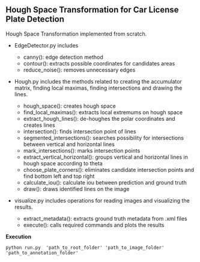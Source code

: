 ## Hough Space Transformation for Car License Plate Detection

Hough Space Transformation implemented from scratch.

- EdgeDetector.py includes
    * canny(): edge detection method
    * contour(): extracts possible coordinates for candidates areas
    * reduce_noise(): removes unnecessary edges
    
- Hough.py includes the methods related to creating the accumulator matrix, finding local maximas, finding intersections and drawing the lines.
    * hough_space(): creates hough space
    * find_local_maximas(): extracts local extremums on hough space
    * extract_hough_lines(): de-houghes the polar coordinates and creates lines
    * intersection(): finds intersection point of lines
    * segmented_intersections(): searches possibility for intersections between vertical and horizontal lines
    * mark_intersections(): marks intersection points
    * extract_vertical_horizontal(): groups vertical and horizontal lines in hough space according to theta
    * choose_plate_corners(): eliminates candidate intersection points and find bottom left and top right
    * calculate_iou(): calculate iou between prediction and ground truth
    * draw(): draws identified lines on the image
    
- visualize.py includes operations for reading images and visualizing the results. 
    * extract_metadata(): extracts ground truth metadata from .xml files
    * execute(): calls required commands and plots the results

**Execution**

    python run.py  'path_to_root_folder' 'path_to_image_folder' 'path_to_annotation_folder'

